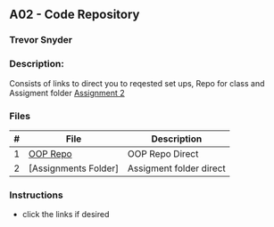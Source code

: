 ## A02 - Code Repository
### Trevor Snyder
### Description:
Consists of links to direct you to reqested set ups, Repo for class and Assigment folder [Assignment 2](https://github.com/rugbyprof/2143-Object-Oriented-Programming/tree/master/Assignments/01-A02)

### Files

|   #   | File            | Description                                        |
| :---: | --------------- | -------------------------------------------------- |
|   1   | [OOP Repo](https://github.com/tdsnyder3/2143-OOP-Snyder)       | OOP Repo Direct |
|   2   | [Assignments Folder]      | Assigment folder direct |

### Instructions

- click the links if desired

